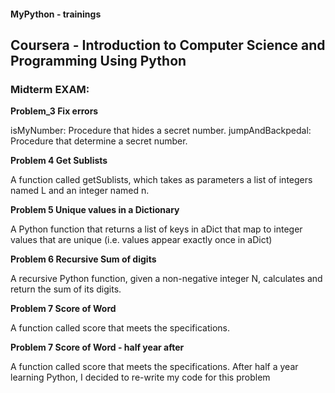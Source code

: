 #### MyPython - trainings

## Coursera - Introduction to Computer Science and Programming Using Python

### Midterm EXAM:

**Problem_3 Fix errors**

isMyNumber: Procedure that hides a secret number.
jumpAndBackpedal: Procedure that determine a secret number.

**Problem 4 Get Sublists**

A function called getSublists, which takes as parameters a list of integers named L and an integer named n.

**Problem 5 Unique values in a Dictionary**

A Python function that returns a list of keys in aDict that map to integer values that are unique (i.e. values appear exactly once in aDict)

**Problem 6 Recursive Sum of digits**

A recursive Python function, given a non-negative integer N, calculates and return the sum of its digits.

**Problem 7 Score of Word**

A function called score that meets the specifications.

**Problem 7 Score of Word - half year after**

A function called score that meets the specifications.
After half a year learning Python, I decided to re-write my code for this problem

```course was finished 04.08.2022

